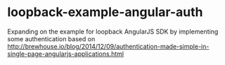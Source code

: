# loopback-example-angular-auth
Expanding on the example for loopback AngularJS SDK by implementing some authentication based on http://brewhouse.io/blog/2014/12/09/authentication-made-simple-in-single-page-angularjs-applications.html
